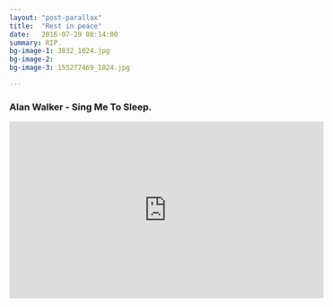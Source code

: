 ```yaml
---
layout: "post-parallax"
title:  "Rest in peace"
date:   2016-07-29 08:14:00
summary: RIP.
bg-image-1: 3832_1024.jpg
bg-image-2: 
bg-image-3: 155277469_1024.jpg

---
```


### Alan Walker - Sing Me To Sleep.

<iframe width="560" height="315" src="https://www.youtube.com/embed/2i2khp_npdE" frameborder="0" allowfullscreen></iframe>
